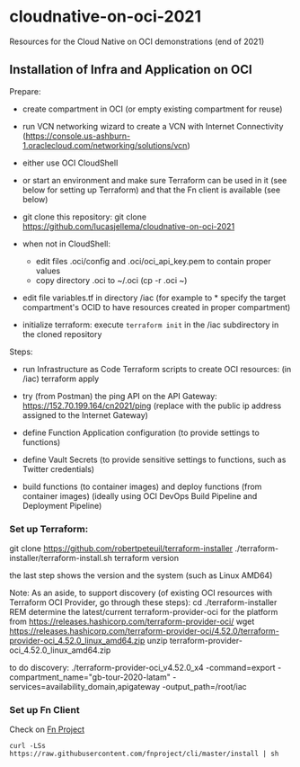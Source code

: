 # cloudnative-on-oci-2021
Resources for the Cloud Native on OCI demonstrations (end of 2021)


## Installation of Infra and Application on OCI

Prepare:
* create compartment in OCI (or empty existing compartment for reuse)
* run VCN networking wizard to create a VCN with Internet Connectivity (https://console.us-ashburn-1.oraclecloud.com/networking/solutions/vcn)

* either use OCI CloudShell 
* or start an environment and make sure Terraform can be used in it (see below for setting up Terraform) and that the Fn client is available (see below)
* git clone this repository: git clone https://github.com/lucasjellema/cloudnative-on-oci-2021
* when not in CloudShell: 
  * edit files .oci/config and .oci/oci_api_key.pem to contain proper values
  * copy directory .oci to ~/.oci  (cp -r .oci ~)

* edit file variables.tf in directory /iac (for example to * specify the target compartment's OCID to have resources created in proper compartment)

* initialize terraform: execute `terraform init` in the /iac subdirectory in the cloned repository

Steps:
* run Infrastructure as Code Terraform scripts to create OCI resources: (in /iac) terraform apply
* try (from Postman) the ping API on the API Gateway: https://152.70.199.164/cn2021/ping  (replace with the public ip address assigned to the Internet Gateway)

* define Function Application configuration (to provide settings to functions)
* define Vault Secrets (to provide sensitive settings to functions, such as Twitter credentials)
* build functions (to container images) and deploy functions (from container images) (ideally using OCI DevOps Build Pipeline and Deployment Pipeline) 


### Set up Terraform:

git clone https://github.com/robertpeteuil/terraform-installer
./terraform-installer/terraform-install.sh
terraform version

the last step shows the version and the system (such as Linux AMD64)


Note: As an aside, to support discovery (of existing OCI resources with Terraform OCI Provider, go through these steps):
cd ./terraform-installer
REM determine the latest/current terraform-provider-oci for the platform from https://releases.hashicorp.com/terraform-provider-oci/ 
wget https://releases.hashicorp.com/terraform-provider-oci/4.52.0/terraform-provider-oci_4.52.0_linux_amd64.zip
unzip terraform-provider-oci_4.52.0_linux_amd64.zip

to do discovery:
./terraform-provider-oci_v4.52.0_x4 -command=export -compartment_name="gb-tour-2020-latam" -services=availability_domain,apigateway -output_path=/root/iac


### Set up Fn Client 

Check on [Fn Project](https://fnproject.io/tutorials/install/)
```
curl -LSs https://raw.githubusercontent.com/fnproject/cli/master/install | sh
```